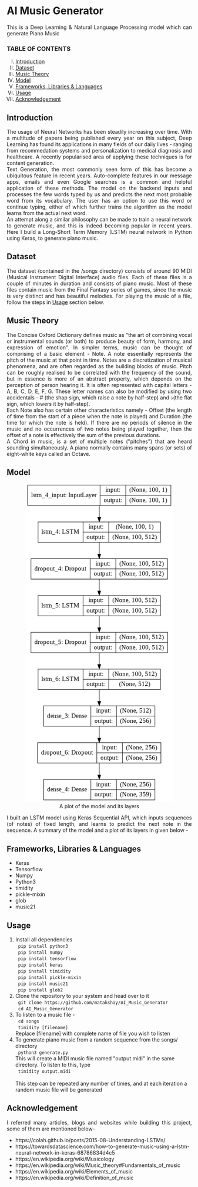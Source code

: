 <h1>AI Music Generator</h1>

<p align="justify">
This is a Deep Learning & Natural Language Processing model which can generate Piano Music
</p>

<h3> TABLE OF CONTENTS </h3>
<ol type="I">
    <li><a href="#intro"> Introduction </a></li>
    <li><a href="#dataset"> Dataset </a></li>
    <li><a href="#musicology"> Music Theory </a></li>
    <li><a href="#model"> Model </a></li>
    <li><a href="#frameworks"> Frameworks, Libraries & Languages </a></li>
    <li><a href="#usage"> Usage </a></li>
    <li><a href="#acknowledgement"> Acknowledgement </a></li>
</ol>

<h2 id="intro">Introduction</h2>
<p align="justify">
The usage of Neural Networks has been steadily increasing over time. With a multitude of papers being published every year on this subject, Deep Learning has found its applications in many fields of our daily lives - ranging from recommedation systems and personalization to medical diagnosis and healthcare. A recently popularised area of applying these techniques is for content generation.
<br>
Text Generation, the most commonly seen form of this has become a ubiquitous feature in recent years. Auto-complete features in our message apps, emails and even Google searches is a common and helpful application of these methods. The model on the backend inputs and processes the few words typed by us and predicts the next most probable word from its vocabulary. The user has an option to use this word or continue typing, either of which further trains the algorithm as the model learns from the actual next word.
<br>
An attempt along a similar philosophy can be made to train a neural network to generate music, and this is indeed becoming popular in recent years. Here I build a Long-Short Term Memory (LSTM) neural network in Python using Keras, to generate piano music.
</p>

<h2 id="dataset"> Dataset </h2>
<p align="justify">
The dataset (contained in the /songs directory) consists of around 90 MIDI (Musical Instrument Digital Interface) audio files. Each of these files is a couple of minutes in duration and consists of piano music. Most of these files contain music from the Final Fantasy series of games, since the music is very distinct and has beautiful melodies. For playing the music of a file, follow the steps in <a href="#usage">Usage</a> section below.
</p>

<h2 id="musicology"> Music Theory </h2>
<p align="justify">
The Concise Oxford Dictionary defines music as "the art of combining vocal or instrumental sounds (or both) to produce beauty of form, harmony, and expression of emotion". In simpler terms, music can be thought of comprising of a basic element - Note. A note essentially represents the pitch of the music at that point in time. Notes are a discretization of musical phenomena, and are often regarded as the building blocks of music. Pitch can be roughly realised to be correlated with the frequency of the sound, but in essence is more of an abstract property, which depends on the perception of person hearing it. It is often represented with capital letters - A, B, C, D, E, F, G. These letter names can also be modified by using two accidentals - # (the shap sign, which raise a note by half-step) and ♭(the flat sign, which lowers it by half-step).
<br>
Each Note also has certain other characteristics namely - Offset (the length of time from the start of a piece when the note is played) and Duration (the time for which the note is held). If there are no periods of silence in the music and no occurrences of two notes being played together, then the offset of a note is effectively the sum of the previous durations.
<br>
A Chord in music, is a set of multiple notes ("pitches") that are heard sounding simultaneously. A piano normally contains many spans (or sets) of eight-white keys called an Octave.  
</p>

<h2 id="model">Model</h2>
    <div align="center">
    <figure>
        <img src="model_plot.png"
             alt="Model Plot"
             width=400>
        <figcaption> A plot of the model and its layers </figcaption>
    </figure>
    </div>
    <p align="justify">
    I built an LSTM model using Keras Sequential API, which inputs sequences (of notes) of fixed length, and learns to predict the next note in the sequence. A summary of the model and a plot of its layers in given below -
    </p>
    
<h2 id="frameworks">Frameworks, Libraries & Languages</h2>
<ul>
    <li> Keras </li>
    <li> Tensorflow </li>
    <li> Numpy </li>
    <li> Python3 </li>
    <li> timidity </li>
    <li> pickle-mixin </li>
    <li> glob </li>
    <li> music21 </li>
</ul>
    
<h2 id="usage">Usage</h2>
<ol>
    <li>
        Install all dependencies
        <br>
        <code> pip install python3 </code>
        <br>
        <code> pip install numpy </code>
        <br>
        <code> pip install tensorflow </code>
        <br>
        <code> pip install keras </code>
        <br>
        <code> pip install timidity </code>
        <br>
        <code> pip install pickle-mixin </code>
        <br>
        <code> pip install music21 </code>
        <br>
        <code> pip install glob2 </code>
    </li>
    <li>
        Clone the repository to your system and head over to it <br>
        <code> git clone https://github.com/matakshay/AI_Music_Generator</code> <br>
        <code> cd AI_Music_Generator </code>
    </li>
    <li>
        To listen to a music file - <br>
        <code> cd songs </code> <br>
        <code> timidity [filename] </code> <br>
        Replace [filename] with complete name of file you wish to listen
    </li>
    <li>
        To generate piano music from a random sequence from the songs/ directory <br>
        <code> python3 generate.py </code> <br>
        This will create a MIDI music file named "output.midi" in the same directory. To listen to this, type <br>
        <code> timidity output.midi </code>
        <br> <br>
        This step can be repeated any number of times, and at each iteration a random music file will be generated
    </li>
</ol>

<h2 id="acknowledgement">Acknowledgement</h2>
<p align="justify">
I referred many articles, blogs and websites while building this project, some of them are mentioned below-
</p>
    <ul>
        <li> https://colah.github.io/posts/2015-08-Understanding-LSTMs/ </li>
        <li> https://towardsdatascience.com/how-to-generate-music-using-a-lstm-neural-network-in-keras-68786834d4c5 </li>
        <li>https://en.wikipedia.org/wiki/Musicology</li>
        <li>https://en.wikipedia.org/wiki/Music_theory#Fundamentals_of_music</li>
        <li>https://en.wikipedia.org/wiki/Elements_of_music</li>
        <li>https://en.wikipedia.org/wiki/Definition_of_music</li>
    </ul>
